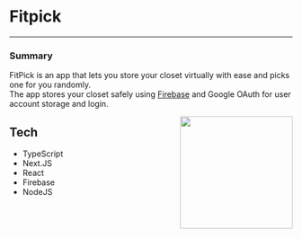 # Fitpick

---
### Summary



FitPick is an app that lets you store your closet virtually with ease and picks one for you randomly.<br>
The app stores your closet safely using <a href="https://firebase.google.com" target='_blank'>Firebase</a> and Google OAuth for user account storage and login.


  <img align="right" src="https://github.com/Hoccyy/FitPick/blob/main/fit-pick/src/app/favicon.ico" width=200 />

## Tech
- TypeScript
- Next.JS
- React
- Firebase
- NodeJS
